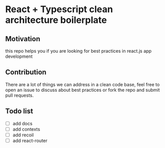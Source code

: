 # React + Typescript clean architecture boilerplate

## Motivation

this repo helps you if you are looking for best practices in react.js app
development

## Contribution

There are a lot of things we can address in a clean code base, feel free to open
an issue to discuss about best practices or fork the repo and submit pull
requests.

## Todo list

- [ ] add docs
- [ ] add contexts
- [ ] add recoil
- [ ] add react-router
